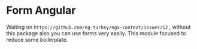 # Form Angular 

Waiting on `https://github.com/ng-turkey/ngx-context/issues/12` , without this package also you can use forms very easily. This module focused to reduce some boilerplate.

